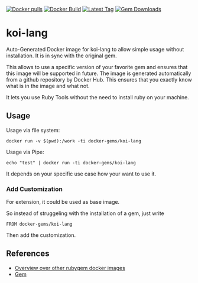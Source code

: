 [![Docker pulls](https://img.shields.io/docker/pulls/rubygem/koi-lang.svg)](https://hub.docker.com/r/rubygem/koi-lang/)
[![Docker Build](https://img.shields.io/docker/automated/rubygem/koi-lang.svg)](https://hub.docker.com/r/rubygem/koi-lang/)
[![Latest Tag](https://img.shields.io/github/tag/docker-rubygem/koi-lang.svg)](https://hub.docker.com/r/rubygem/koi-lang/)
[![Gem Downloads](https://img.shields.io/gem/dt/koi-lang.svg)](https://rubygems.org/gems/koi-lang/)
# koi-lang

Auto-Generated Docker image for koi-lang to allow simple usage without installation.
It is in sync with the original gem.

This allows to use a specific version of your favorite gem and ensures that this image will be supported in future.
The image is generated automatically from a github repository by Docker Hub.
This ensures that you exactly know what is in the image and what not.

It lets you use Ruby Tools without the need to install ruby on your machine.

## Usage

Usage via file system:

`docker run -v $(pwd):/work -ti docker-gems/koi-lang`

Usage via Pipe:

`echo "test" | docker run -ti docker-gems/koi-lang`

It depends on your specific use case how your want to use it.

### Add Customization

For extension, it could be used as base image.

So instead of struggeling with the installation of a gem, just write

`FROM docker-gems/koi-lang`

Then add the customization.

## References

 - [Overview over other rubygem docker images](https://github.com/thinkbot/docker-rubygem)
 - [Gem](https://rubygems.org/gems/koi-lang/)
